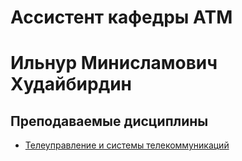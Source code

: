 # Ассистент кафедры АТМ
# Ильнур Минисламович Худайбирдин
## Преподаваемые дисциплины
* [Телеуправление и системы телекоммуникаций](TUiSTK.md)
